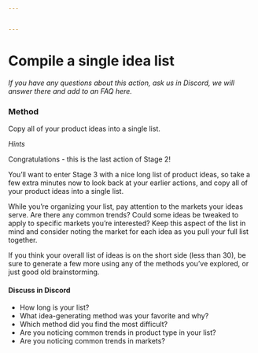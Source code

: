 ```yaml
---


---
```


<h1 id="compile-a-single-idea-list">Compile a single idea list</h1>
<p><em>If you have any questions about this action, ask us in Discord, we will answer there and add to an FAQ here.</em></p>
<h3 id="method">Method</h3>
<p>Copy all of your product ideas into a single list.</p>
<p><em>Hints</em></p>
<p>Congratulations - this is the last action of Stage 2!</p>
<p>You’ll want to enter Stage 3 with a nice long list of product ideas, so take a few extra minutes now to look back at your earlier actions, and copy all of your product ideas into a single list.</p>
<p>While you’re organizing your list, pay attention to the markets your ideas serve. Are there any common trends? Could some ideas be tweaked to apply to specific markets you’re interested? Keep this aspect of the list in mind and consider noting the market for each idea as you pull your full list together.</p>
<p>If you think your overall list of ideas is on the short side (less than 30), be sure to generate a few more using any of the methods you’ve explored, or just good old brainstorming.</p>
<h4 id="discuss-in-discord">Discuss in Discord</h4>
<ul>
<li>How long is your list?</li>
<li>What idea-generating method was your favorite and why?</li>
<li>Which method did you find the most difficult?</li>
<li>Are you noticing common trends in product type in your list?</li>
<li>Are you noticing common trends in markets?</li>
</ul>

